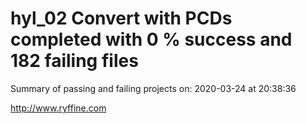 # hyl_02 Convert with PCDs completed with 0 % success and 182 failing files

Summary of passing and failing projects on: 2020-03-24 at 20:38:36

http://www.ryffine.com
